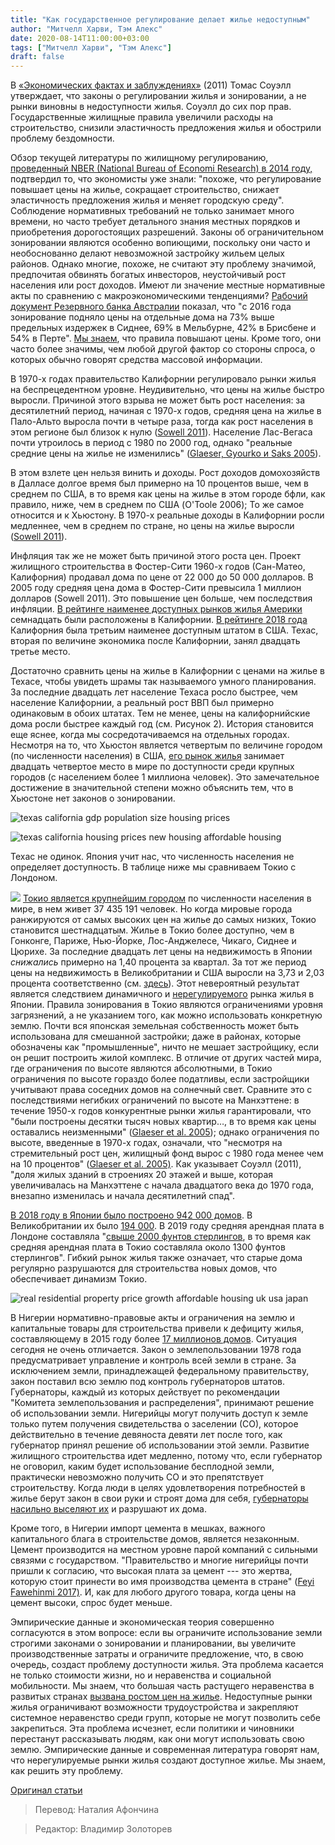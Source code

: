 ```yaml
---
title: "Как государственное регулирование делает жилье недоступным"
author: "Митчелл Харви, Тэм Алекс"
date: 2020-08-14T11:00:00+03:00
tags: ["Митчелл Харви", "Тэм Алекс"]
draft: false
---
```



В [«Экономических фактах и ​​заблуждениях»](https://www.amazon.com/Economic-Facts-Fallacies-Thomas-Sowell/dp/0465022030) (2011) Томас Соуэлл утверждает, что законы о регулировании жилья и зонировании, а не рынки виновны в недоступности жилья. Соуэлл до сих пор прав. Государственные жилищные правила увеличили расходы на строительство, снизили эластичность предложения жилья и обострили проблему бездомности.

Обзор текущей литературы по жилищному регулированию, [проведенный NBER (National Bureau of Economi Research) в 2014 году,](https://www.nber.org/papers/w20536.pdf) подтвердил то, что экономисты уже знали: "похоже, что регулирование повышает цены на жилье, сокращает строительство, снижает эластичность предложения жилья и меняет городскую среду". Соблюдение нормативных требований не только занимает много времени, но часто требует детального знания местных порядков и приобретения дорогостоящих разрешений. Законы об ограничительном зонировании являются особенно вопиющими, поскольку они часто и необоснованно делают невозможной застройку жильем целых районов. Однако многие, похоже, не считают эту проблему значимой, предпочитая обвинять богатых инвесторов, неустойчивый рост населения или рост доходов. Имеют ли значение местные нормативные акты по сравнению с макроэкономическими тенденциями? [Рабочий документ Резервного банка Австралии](https://www.rba.gov.au/publications/rdp/2018/pdf/rdp2018-03.pdf) показал, что "с 2016 года зонирование подняло цены на отдельные дома на 73% выше предельных издержек в Сиднее, 69% в Мельбурне, 42% в Брисбене и 54% в Перте". [Мы знаем](https://pubs.aeaweb.org/doi/pdf/10.1257/jep.32.1.3), что правила повышают цены. Кроме того, они часто более значимы, чем любой другой фактор со стороны спроса, о которых обычно говорят средства массовой информации.

В 1970-х годах правительство Калифорнии регулировало рынки жилья на беспрецедентном уровне. Неудивительно, что цены на жилье быстро выросли. Причиной этого взрыва не может быть рост населения: за десятилетний период, начиная с 1970-х годов, средняя цена на жилье в Пало-Альто выросла почти в четыре раза, тогда как рост населения в этом регионе был близок к нулю ([Sowell 2011](https://www.amazon.com/Economic-Facts-Fallacies-Thomas-Sowell/dp/0465022030)). Население Лас-Вегаса почти утроилось в период с 1980 по 2000 год, однако "реальные средние цены на жилье не изменились" ([Glaeser, Gyourko и Saks 2005](https://www.aeaweb.org/articles?id=10.1257/000282805774669961)).

В этом взлете цен нельзя винить и доходы. Рост доходов домохозяйств в Далласе долгое время был примерно на 10 процентов выше, чем в среднем по США, в то время как цены на жилье в этом городе бфли, как правило, ниже, чем в среднем по США (O'Toole 2006); То же самое относится и к Хьюстону. В 1970-х реальные доходы в Калифорнии росли медленнее, чем в среднем по стране, но цены на жилье выросли ([Sowell 2011](https://www.amazon.com/Economic-Facts-Fallacies-Thomas-Sowell/dp/0465022030)).

Инфляция так же не может быть причиной этого роста цен. Проект жилищного строительства в Фостер-Сити 1960-х годов (Сан-Матео, Калифорния) продавал дома по цене от 22 000 до 50 000 долларов. В 2005 году средняя цена дома в Фостер-Сити превысила 1 миллион долларов (Sowell 2011). Это повышение цен больше, чем последствия инфляции. [В рейтинге наименее доступных рынков жилья Америки](https://www.usatoday.com/story/money/2019/06/20/americas-25-least-affordable-housing-markets/39579711/) семнадцать были расположены в Калифорнии. [В рейтинге 2018 года](https://www.businessinsider.com.au/cost-to-buy-a-house-in-every-state-ranked-2018-8?r=US&IR=T) Калифорния была третьим наименее доступным штатом в США. Техас, вторая по величине экономика после Калифорнии, занял двадцать третье место.

Достаточно сравнить цены на жилье в Калифорнии с ценами на жилье в Техасе, чтобы увидеть шрамы так называемого умного планирования. За последние двадцать лет население Техаса росло быстрее, чем население Калифорнии, а реальный рост ВВП был примерно одинаковым в обоих штатах. Тем не менее, цены на калифорнийские дома росли быстрее каждый год (см. Рисунок 2). История становится еще яснее, когда мы сосредотачиваемся на отдельных городах. Несмотря на то, что Хьюстон является четвертым по величине городом (по численности населения) в США, [его рынок жилья](http://demographia.com/dhi2019.pdf) занимает двадцать четвертое место в мире по доступности среди крупных городов (с населением более 1 миллиона человек). Это замечательное достижение в значительной степени можно объяснить тем, что в Хьюстоне нет законов о зонировании.

![texas california gdp population size housing prices](https://cdn.mises.org/styles/max_full/s3/screenshot_21.png?itok=ecf9k_4o)

![texas california housing prices new housing affordable housing](https://cdn.mises.org/styles/max_full/s3/screenshot_22.png?itok=zRV1haz-)

Техас не одинок. Япония учит нас, что численность населения не определяет доступность. В таблице ниже мы сравниваем Токио с Лондоном.

![](https://lh5.googleusercontent.com/nzTFFjq_p8JAMJKgW43GOaetzlczKhXFPDo5MC5sAQdNmDbnI68c79dFkmoVizmMO8qtYl4MyBMUcIIIVQZw7a0FWi3rSxngfyNUzJEWYSXhP2PEz31C3YDuwSUQtwf5Ux-hZqlN)
[Токио является крупнейшим городом](https://worldpopulationreview.com/world-cities) по численности населения в мире, в нем живет 37 435 191 человек. Но когда мировые города ранжируются от самых высоких цен на жилье до самых низких, Токио становится шестнадцатым. Жилье в Токио более доступно, чем в Гонконге, Париже, Нью-Йорке, Лос-Анджелесе, Чикаго, Сиднее и Цюрихе. За последние двадцать лет цены на недвижимость в Японии *снижались* примерно на 1,40 процента за квартал. За тот же период цены на недвижимость в Великобритании и США выросли на 3,73 и 2,03 процента соответственно (см. [здесь](https://fred.stlouisfed.org/searchresults/?st=Real%20Residential%20Property%20Prices)). Этот невероятный результат является следствием динамичного и [нерегулируемого](https://www.wsj.com/articles/what-housing-crisis-in-japan-home-prices-stay-flat-11554210002) рынка жилья в Японии. Правила зонирования в Токио являются ограничениями уровня загрязнений, а не указанием того, как можно использовать конкретную землю. Почти вся японская земельная собственность может быть использована для смешанной застройки; даже в районах, которые обозначены как "промышленные", ничто не мешает застройщику, если он решит построить жилой комплекс. В отличие от других частей мира, где ограничения по высоте являются абсолютными, в Токио ограничения по высоте гораздо более податливы, если застройщики учитывают права соседних домов на солнечный свет. Сравните это с последствиями негибких ограничений по высоте на Манхэттене: в течение 1950-х годов конкурентные рынки жилья гарантировали, что "были построены десятки тысяч новых квартир…, в то время как цены оставались неизменными" ([Glaeser et al. 2005](https://www.aeaweb.org/articles?id=10.1257/000282805774669961)); однако ограничения по высоте, введенные в 1970-х годах, означали, что "несмотря на стремительный рост цен, жилищный фонд вырос с 1980 года менее чем на 10 процентов" ([Glaeser et al. 2005)](https://www.aeaweb.org/articles?id=10.1257/000282805774669961). Как указывает Соуэлл (2011), "доля жилых зданий в строениях 20 этажей и выше, которая увеличивалась на Манхэттене с начала двадцатого века до 1970 года, внезапно изменилась и начала десятилетний спад".

[В 2018 году в Японии было построено 942 000 домов](https://www.citymetric.com/fabric/tokyo-proves-housing-shortages-are-political-choice-4623). В Великобритании их было [194 000](https://www.citymetric.com/fabric/tokyo-proves-housing-shortages-are-political-choice-4623). В 2019 году средняя арендная плата в Лондоне составляла "[свыше 2000 фунтов стерлингов](https://www.citymetric.com/fabric/tokyo-proves-housing-shortages-are-political-choice-4623), в то время как средняя арендная плата в Токио составляла около 1300 фунтов стерлингов". Гибкий рынок жилья также означает, что старые дома регулярно разрушаются для строительства новых домов, что обеспечивает динамизм Токио.

![real residential property price growth affordable housing uk usa japan](https://cdn.mises.org/styles/max_full/s3/screenshot_23.png?itok=xxEMG_47)

В Нигерии нормативно-правовые акты и ограничения на землю и капитальные товары для строительства привели к дефициту жилья, составляющему в 2015 году более [17 миллионов домов](http://sapientvendors.com.ng/housing-in-nigeria/). Ситуация сегодня не очень отличается. Закон о землепользовании 1978 года предусматривает управление и контроль всей земли в стране. За исключением земли, принадлежащей федеральному правительству, закон поставил всю землю под контроль губернаторов штатов. Губернаторы, каждый из которых действует по рекомендации "Комитета землепользования и распределения", принимают решение об использовании земли. Нигерийцы могут получить доступ к земле только путем получения свидетельства о заселении (СО), которое действительно в течение девяноста девяти лет после того, как губернатор принял решение об использовании этой земли. Развитие жилищного строительства идет медленно, потому что, если губернатор не оговорил, каким будет использование бесплодной земли, практически невозможно получить СО и это препятствует строительству. Когда люди в целях удовлетворения потребностей в жилье берут закон в свои руки и строят дома для себя, [губернаторы насильно выселяют их](https://medium.com/the-resilient-and-cynical-nigerian/the-nigerian-1978-land-use-act-is-keeping-its-people-in-poverty-it-must-be-repealed-13b5aa47e615) и разрушают их дома.

Кроме того, в Нигерии импорт цемента в мешках, важного капитального блага в строительстве домов, является незаконным. Цемент производится на местном уровне парой компаний с сильными связями с государством. "Правительство и многие нигерийцы почти пришли к согласию, что высокая плата за цемент --- это жертва, которую стоит принести во имя производства цемента в стране" ([Feyi Fawehinmi 2017)](https://qz.com/africa/1098137/africas-richest-man-has-a-built-in-advantage-with-nigerias-government/). И, как для любого другого товара, когда цены на цемент высоки, спрос будет меньше.

Эмпирические данные и экономическая теория совершенно согласуются в этом вопросе: если вы ограничите использование земли строгими законами о зонировании и планировании, вы увеличите производственные затраты и ограничите предложение, что, в свою очередь, создаст проблему доступности жилья. Эта проблема касается не только стоимости жизни, но и неравенства и социальной мобильности. Мы знаем, что большая часть растущего неравенства в развитых странах [вызвана ростом цен на жилье](https://www.cato.org/blog/housing-wealth-inequality). Недоступные рынки жилья ограничивают возможности трудоустройства и закрепляют системное неравенство среди групп, которые не могут позволить себе закрепиться. Эта проблема исчезнет, ​​если политики и чиновники перестанут рассказывать людям, как они могут использовать свою землю. Эмпирические данные и современная литература говорят нам, что нерегулируемые рынки жилья создают доступное жилье. Мы знаем, как решить эту проблему.

[Оригинал статьи](https://mises.org/wire/how-government-regulations-make-housing-unaffordable)

>Перевод: Наталия Афончина

>Редактор: Владимир Золоторев
